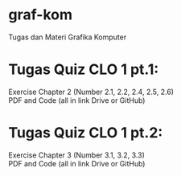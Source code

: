 # graf-kom
Tugas dan Materi Grafika Komputer

# Tugas Quiz CLO 1 pt.1:
Exercise Chapter 2 (Number 2.1, 2.2, 2.4, 2.5, 2.6) <br/>
PDF and Code (all in link Drive or GitHub)

# Tugas Quiz CLO 1 pt.2:
Exercise Chapter 3 (Number 3.1, 3.2, 3.3) <br/>
PDF and Code (all in link Drive or GitHub)
